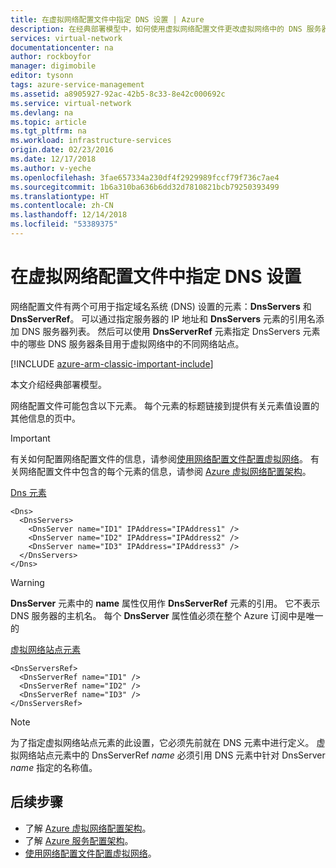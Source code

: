 ```yaml
---
title: 在虚拟网络配置文件中指定 DNS 设置 | Azure
description: 在经典部署模型中，如何使用虚拟网络配置文件更改虚拟网络中的 DNS 服务器设置
services: virtual-network
documentationcenter: na
author: rockboyfor
manager: digimobile
editor: tysonn
tags: azure-service-management
ms.assetid: a8905927-92ac-42b5-8c33-8e42c000692c
ms.service: virtual-network
ms.devlang: na
ms.topic: article
ms.tgt_pltfrm: na
ms.workload: infrastructure-services
origin.date: 02/23/2016
ms.date: 12/17/2018
ms.author: v-yeche
ms.openlocfilehash: 3fae657334a230df4f2929989fccf79f736c7ae4
ms.sourcegitcommit: 1b6a310ba636b6dd32d7810821bcb79250393499
ms.translationtype: HT
ms.contentlocale: zh-CN
ms.lasthandoff: 12/14/2018
ms.locfileid: "53389375"
---
```

# <a name="specifying-dns-settings-in-a-virtual-network-configuration-file"></a>在虚拟网络配置文件中指定 DNS 设置
网络配置文件有两个可用于指定域名系统 (DNS) 设置的元素：**DnsServers** 和 **DnsServerRef**。 可以通过指定服务器的 IP 地址和 **DnsServers** 元素的引用名添加 DNS 服务器列表。 然后可以使用 **DnsServerRef** 元素指定 DnsServers 元素中的哪些 DNS 服务器条目用于虚拟网络中的不同网络站点。

[!INCLUDE [azure-arm-classic-important-include](../../includes/azure-arm-classic-important-include.md)]

本文介绍经典部署模型。

网络配置文件可能包含以下元素。 每个元素的标题链接到提供有关元素值设置的其他信息的页中。

> [!IMPORTANT]
> 有关如何配置网络配置文件的信息，请参阅[使用网络配置文件配置虚拟网络](virtual-networks-using-network-configuration-file.md)。 有关网络配置文件中包含的每个元素的信息，请参阅 [Azure 虚拟网络配置架构](https://msdn.microsoft.com/library/azure/jj157100.aspx)。
> 
> 

[Dns 元素](https://go.microsoft.com/fwlink/?LinkId=248093)

    <Dns>
      <DnsServers>
        <DnsServer name="ID1" IPAddress="IPAddress1" />
        <DnsServer name="ID2" IPAddress="IPAddress2" />
        <DnsServer name="ID3" IPAddress="IPAddress3" />
      </DnsServers>
    </Dns>

> [!WARNING]
> **DnsServer** 元素中的 **name** 属性仅用作 **DnsServerRef** 元素的引用。 它不表示 DNS 服务器的主机名。 每个 **DnsServer** 属性值必须在整个 Azure 订阅中是唯一的
> 
> 

[虚拟网络站点元素](https://go.microsoft.com/fwlink/?LinkId=248093)

    <DnsServersRef>
      <DnsServerRef name="ID1" />
      <DnsServerRef name="ID2" />
      <DnsServerRef name="ID3" />
    </DnsServersRef>

> [!NOTE]
> 为了指定虚拟网络站点元素的此设置，它必须先前就在 DNS 元素中进行定义。 虚拟网络站点元素中的 DnsServerRef *name* 必须引用 DNS 元素中针对 DnsServer *name* 指定的名称值。
> 
> 

## <a name="next-steps"></a>后续步骤
* 了解 [Azure 虚拟网络配置架构](https://go.microsoft.com/fwlink/?LinkId=248093)。
* 了解 [Azure 服务配置架构](https://msdn.microsoft.com/library/azure/ee758710)。
* [使用网络配置文件配置虚拟网络](virtual-networks-using-network-configuration-file.md)。

<!-- Update_Description: update meta properties -->